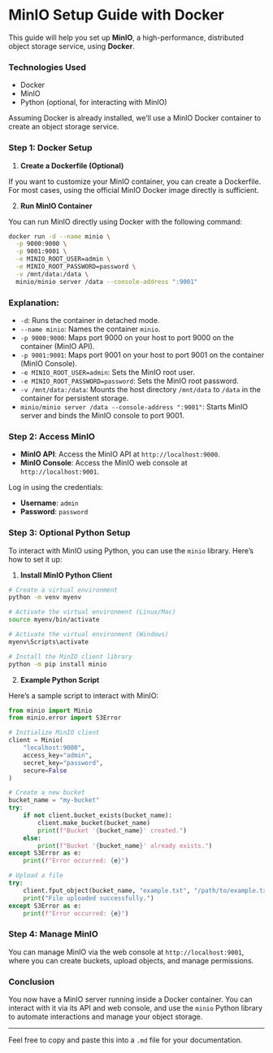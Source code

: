 # MinIO Setup Guide with Docker

This guide will help you set up **MinIO**, a high-performance, distributed object storage service, using **Docker**.

### Technologies Used
- Docker
- MinIO
- Python (optional, for interacting with MinIO)

Assuming Docker is already installed, we’ll use a MinIO Docker container to create an object storage service. 

### Step 1: Docker Setup

1. **Create a Dockerfile (Optional)**

If you want to customize your MinIO container, you can create a Dockerfile. For most cases, using the official MinIO Docker image directly is sufficient.

2. **Run MinIO Container**

You can run MinIO directly using Docker with the following command:

```bash
docker run -d --name minio \
  -p 9000:9000 \
  -p 9001:9001 \
  -e MINIO_ROOT_USER=admin \
  -e MINIO_ROOT_PASSWORD=password \
  -v /mnt/data:/data \
  minio/minio server /data --console-address ":9001"
```

### Explanation:
- `-d`: Runs the container in detached mode.
- `--name minio`: Names the container `minio`.
- `-p 9000:9000`: Maps port 9000 on your host to port 9000 on the container (MinIO API).
- `-p 9001:9001`: Maps port 9001 on your host to port 9001 on the container (MinIO Console).
- `-e MINIO_ROOT_USER=admin`: Sets the MinIO root user.
- `-e MINIO_ROOT_PASSWORD=password`: Sets the MinIO root password.
- `-v /mnt/data:/data`: Mounts the host directory `/mnt/data` to `/data` in the container for persistent storage.
- `minio/minio server /data --console-address ":9001"`: Starts MinIO server and binds the MinIO console to port 9001.

### Step 2: Access MinIO

- **MinIO API**: Access the MinIO API at `http://localhost:9000`.
- **MinIO Console**: Access the MinIO web console at `http://localhost:9001`.

Log in using the credentials:
- **Username**: `admin`
- **Password**: `password`

### Step 3: Optional Python Setup

To interact with MinIO using Python, you can use the `minio` library. Here’s how to set it up:

1. **Install MinIO Python Client**

```bash
# Create a virtual environment
python -m venv myenv

# Activate the virtual environment (Linux/Mac)
source myenv/bin/activate

# Activate the virtual environment (Windows)
myenv\Scripts\activate

# Install the MinIO client library
python -m pip install minio
```

2. **Example Python Script**

Here’s a sample script to interact with MinIO:

```python
from minio import Minio
from minio.error import S3Error

# Initialize MinIO client
client = Minio(
    "localhost:9000",
    access_key="admin",
    secret_key="password",
    secure=False
)

# Create a new bucket
bucket_name = "my-bucket"
try:
    if not client.bucket_exists(bucket_name):
        client.make_bucket(bucket_name)
        print(f"Bucket '{bucket_name}' created.")
    else:
        print(f"Bucket '{bucket_name}' already exists.")
except S3Error as e:
    print(f"Error occurred: {e}")

# Upload a file
try:
    client.fput_object(bucket_name, "example.txt", "/path/to/example.txt")
    print("File uploaded successfully.")
except S3Error as e:
    print(f"Error occurred: {e}")
```

### Step 4: Manage MinIO

You can manage MinIO via the web console at `http://localhost:9001`, where you can create buckets, upload objects, and manage permissions.

### Conclusion

You now have a MinIO server running inside a Docker container. You can interact with it via its API and web console, and use the `minio` Python library to automate interactions and manage your object storage.

---

Feel free to copy and paste this into a `.md` file for your documentation.
